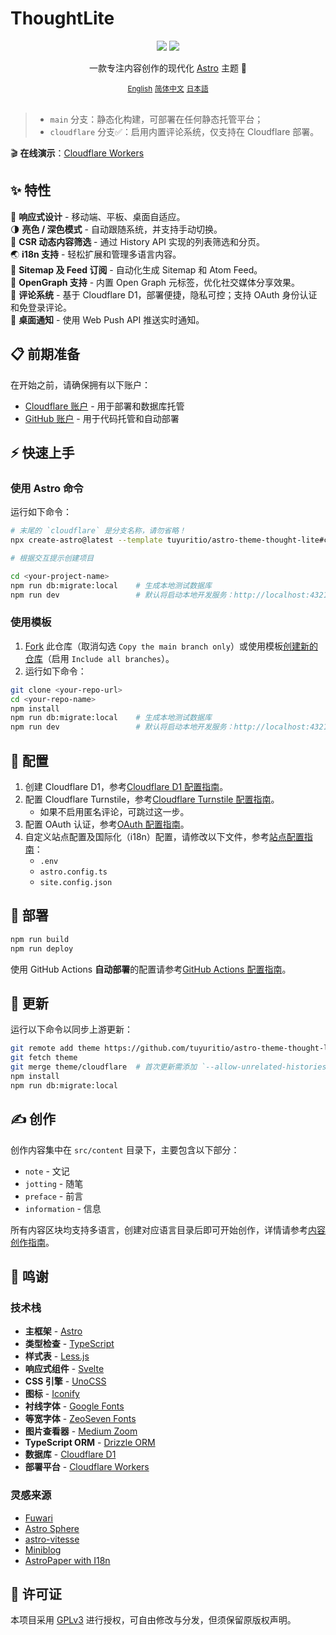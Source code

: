 # ThoughtLite

<div align="center">
    <img src=".github/assets/preview-light.webp">
    <img src=".github/assets/preview-dark.webp">
    <p></p>
    <p>一款专注内容创作的现代化 <a href="https://astro.build/">Astro</a> 主题 🌟</p>
    <small><a href="README.md">English</a></small> <small><ins>简体中文</ins></small> <small><a href="README.ja.md">日本語</a></small>
</div>

<br />

> - `main` 分支：静态化构建，可部署在任何静态托管平台；
> - `cloudflare` 分支✅：启用内置评论系统，仅支持在 Cloudflare 部署。

🎬 **在线演示**：[Cloudflare Workers](https://thought-lite.ttio.workers.dev/zh-cn/)

## ✨ 特性

📱 **响应式设计** - 移动端、平板、桌面自适应。\
🌗 **亮色 / 深色模式** - 自动跟随系统，并支持手动切换。\
📃 **CSR 动态内容筛选** - 通过 History API 实现的列表筛选和分页。\
🌏 **i18n 支持** - 轻松扩展和管理多语言内容。\
📰 **Sitemap 及 Feed 订阅** - 自动化生成 Sitemap 和 Atom Feed。\
🔗 **OpenGraph 支持** - 内置 Open Graph 元标签，优化社交媒体分享效果。\
📝 **评论系统** - 基于 Cloudflare D1，部署便捷，隐私可控；支持 OAuth 身份认证和免登录评论。\
🔔 **桌面通知** - 使用 Web Push API 推送实时通知。

## 📋 前期准备

在开始之前，请确保拥有以下账户：

- [Cloudflare 账户](https://dash.cloudflare.com/sign-up) - 用于部署和数据库托管
- [GitHub 账户](https://github.com/signup) - 用于代码托管和自动部署

## ⚡️ 快速上手

### 使用 Astro 命令

运行如下命令：

```sh
# 末尾的 `cloudflare` 是分支名称，请勿省略！
npx create-astro@latest --template tuyuritio/astro-theme-thought-lite#cloudflare

# 根据交互提示创建项目

cd <your-project-name>
npm run db:migrate:local    # 生成本地测试数据库
npm run dev                 # 默认将启动本地开发服务：http://localhost:4321
```

### 使用模板

1. [Fork](https://github.com/tuyuritio/astro-theme-thought-lite/fork) 此仓库（取消勾选 `Copy the main branch only`）或使用模板[创建新的仓库](https://github.com/new?template_name=astro-theme-thought-lite&template_owner=tuyuritio)（启用 `Include all branches`）。
2. 运行如下命令：

```sh
git clone <your-repo-url>
cd <your-repo-name>
npm install
npm run db:migrate:local    # 生成本地测试数据库
npm run dev                 # 默认将启动本地开发服务：http://localhost:4321
```

## 🔧 配置

1. 创建 Cloudflare D1，参考[Cloudflare D1 配置指南](src/content/note/zh-cn/cloudflare-d1.md)。
2. 配置 Cloudflare Turnstile，参考[Cloudflare Turnstile 配置指南](src/content/note/zh-cn/cloudflare-turnstile.md)。
    - 如果不启用匿名评论，可跳过这一步。
3. 配置 OAuth 认证，参考[OAuth 配置指南](src/content/note/zh-cn/oauth.md)。
4. 自定义站点配置及国际化（i18n）配置，请修改以下文件，参考[站点配置指南](src/content/note/zh-cn/configuration.md)：
    - `.env`
    - `astro.config.ts`
    - `site.config.json`

## 🚀 部署

```sh
npm run build
npm run deploy
```

使用 GitHub Actions **自动部署**的配置请参考[GitHub Actions 配置指南](src/content/note/zh-cn/github-actions.md)。

## 🔄 更新

运行以下命令以同步上游更新：

```sh
git remote add theme https://github.com/tuyuritio/astro-theme-thought-lite.git
git fetch theme
git merge theme/cloudflare  # 首次更新需添加 `--allow-unrelated-histories` 参数
npm install
npm run db:migrate:local
```

## ✍️ 创作

创作内容集中在 `src/content` 目录下，主要包含以下部分：

- `note` - 文记
- `jotting` - 随笔
- `preface` - 前言
- `information` - 信息

所有内容区块均支持多语言，创建对应语言目录后即可开始创作，详情请参考[内容创作指南](src/content/note/zh-cn/content.md)。

## 🙏 鸣谢

### 技术栈

- **主框架** - [Astro](https://astro.build/)
- **类型检查** - [TypeScript](https://www.typescriptlang.org/)
- **样式表** - [Less.js](https://lesscss.org/)
- **响应式组件** - [Svelte](https://svelte.dev/)
- **CSS 引擎** - [UnoCSS](https://unocss.dev/)
- **图标** - [Iconify](https://iconify.design/)
- **衬线字体** - [Google Fonts](https://fonts.google.com/)
- **等宽字体** - [ZeoSeven Fonts](https://fonts.zeoseven.com/)
- **图片查看器** - [Medium Zoom](https://github.com/francoischalifour/medium-zoom)
- **TypeScript ORM** - [Drizzle ORM](https://orm.drizzle.team/)
- **数据库** - [Cloudflare D1](https://developers.cloudflare.com/d1/)
- **部署平台** - [Cloudflare Workers](https://workers.cloudflare.com/)

### 灵感来源

- [Fuwari](https://github.com/saicaca/fuwari)
- [Astro Sphere](https://github.com/markhorn-dev/astro-sphere)
- [astro-vitesse](https://github.com/adrian-ub/astro-vitesse)
- [Miniblog](https://github.com/nicholasdly/miniblog)
- [AstroPaper with I18n](https://github.com/yousef8/astro-paper-i18n)

## 📜 许可证

本项目采用 [GPLv3](LICENSE) 进行授权，可自由修改与分发，但须保留原版权声明。
